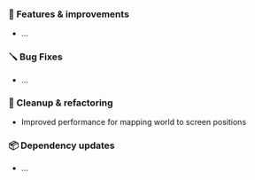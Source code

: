### 🚀 Features & improvements

- ...

### 🪛 Bug Fixes

- ...

### 🧽 Cleanup & refactoring

- Improved performance for mapping world to screen positions

### 📦 Dependency updates

- ...